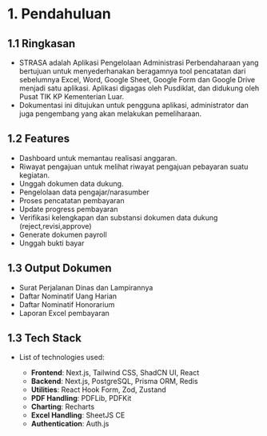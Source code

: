 # **1. Pendahuluan**

## **1.1 Ringkasan**

- STRASA adalah Aplikasi Pengelolaan Administrasi Perbendaharaan yang bertujuan untuk menyederhanakan beragamnya tool pencatatan dari sebelumnya Excel, Word, Google Sheet, Google Form dan Google Drive menjadi satu aplikasi. Aplikasi  digagas oleh Pusdiklat, dan didukung oleh Pusat TIK KP Kementerian Luar.
- Dokumentasi ini ditujukan untuk pengguna aplikasi, administrator dan juga pengembang yang akan melakukan pemeliharaan.
  
## **1.2 Features**

- Dashboard untuk memantau realisasi anggaran.
- Riwayat pengajuan untuk melihat riwayat pengajuan pebayaran suatu kegiatan.
- Unggah dokumen data dukung.
- Pengelolaan data pengajar/narasumber
- Proses pencatatan pembayaran
- Update progress pembayaran
- Verifikasi kelengkapan dan substansi dokumen data dukung (reject,revisi,approve)
- Generate dokumen payroll
- Unggah bukti bayar

## **1.3 Output Dokumen**

- Surat Perjalanan Dinas dan Lampirannya
- Daftar Nominatif Uang Harian
- Daftar Nominatif Honorarium
- Laporan Excel pembayaran

## **1.3 Tech Stack**

- List of technologies used:
  
  - **Frontend**: Next.js, Tailwind CSS, ShadCN UI, React
  - **Backend**: Next.js, PostgreSQL, Prisma ORM, Redis
  - **Utilities**: React Hook Form, Zod, Zustand
  - **PDF Handling**: PDFLib, PDFKit
  - **Charting**: Recharts
  - **Excel Handling**: SheetJS CE
  - **Authentication**: Auth.js
  